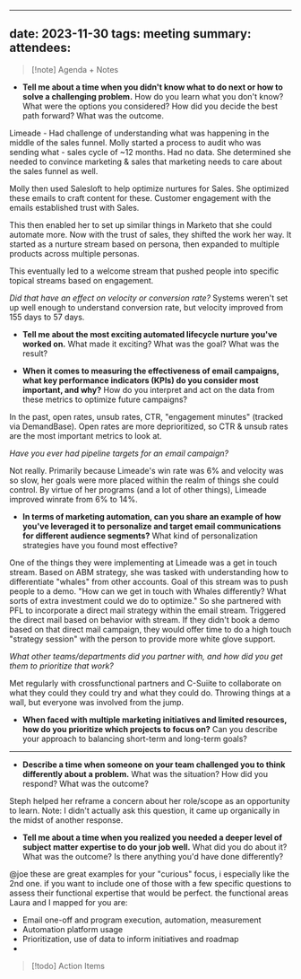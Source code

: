 
---
date: 2023-11-30
tags: meeting
summary: 
attendees: 
---

> [!note] Agenda + Notes
> 
- **Tell me about a time when you didn't know what to do next or how to solve a challenging problem.** How do you learn what you don't know? What were the options you considered? How did you decide the best path forward? What was the outcome.

Limeade - Had challenge of understanding what was happening in the middle of the sales funnel. Molly started a process to audit who was sending what - sales cycle of ~12 months. Had no data. She determined she needed to convince marketing & sales that marketing needs to care about the sales funnel as well. 

Molly then used Salesloft to help optimize nurtures for Sales. She optimized these emails to craft content for these. Customer engagement with the emails established trust with Sales.

This then enabled her to set up similar things in Marketo that she could automate more. Now with the trust of sales, they shifted the work her way. It started as a nurture stream based on persona, then expanded to multiple products across multiple personas. 

This eventually led to a welcome stream that pushed people into specific topical streams based on engagement. 

*Did that have an effect on velocity or conversion rate?*
Systems weren't set up well enough to understand conversion rate, but velocity improved from 155 days to 57 days.

* **Tell me about the most exciting automated lifecycle nurture you've worked on.** What made it exciting? What was the goal? What was the result?


- **When it comes to measuring the effectiveness of email campaigns, what key performance indicators (KPIs) do you consider most important, and why?** How do you interpret and act on the data from these metrics to optimize future campaigns?

In the past, open rates, unsub rates, CTR, "engagement minutes" (tracked via DemandBase). Open rates are more deprioritized, so CTR & unsub rates are the most important metrics to look at. 

*Have you ever had pipeline targets for an email campaign?*

Not really. Primarily because Limeade's win rate was 6% and velocity was so slow, her goals were more placed within the realm of things she could control. By virtue of her programs (and a lot of other things), Limeade improved winrate from 6% to 14%.


- **In terms of marketing automation, can you share an example of how you've leveraged it to personalize and target email communications for different audience segments?** What kind of personalization strategies have you found most effective?

One of the things they were implementing at Limeade was a get in touch stream. Based on ABM strategy, she was tasked with understanding how to differentiate "whales" from other accounts. Goal of this stream was to push people to a demo. "How can we get in touch with Whales differently? What sorts of extra investment could we do to optimize." So she partnered with PFL to incorporate a direct mail strategy within the email stream. Triggered the direct mail based on behavior with stream. If they didn't book a demo based on that direct mail campaign, they would offer time to do a high touch "strategy session" with the person to provide more white glove support.

*What other teams/departments did you partner with, and how did you get them to prioritize that work?*

Met regularly with crossfunctional partners and C-Suiite to collaborate on what they could they could try and what they could do. Throwing things at a wall, but everyone was involved from the jump.

- **When faced with multiple marketing initiatives and limited resources, how do you prioritize which projects to focus on?** Can you describe your approach to balancing short-term and long-term goals?

*** 

- **Describe a time when someone on your team challenged you to think differently about a problem.** What was the situation? How did you respond? What was the outcome?

Steph helped her reframe a concern about her role/scope as an opportunity to learn. Note: I didn't actually ask this question, it came up organically in the midst of another response.


- **Tell me about a time when you realized you needed a deeper level of subject matter expertise to do your job well.** What did you do about it? What was the outcome? Is there anything you'd have done differently?



@joe
 these are great examples for your "curious" focus, i especially like the 2nd one. if you want to include one of those with a few specific questions to assess their functional expertise that would be perfect.
the functional areas Laura and I mapped for you are:
- Email one-off and program execution, automation, measurement
- Automation platform usage
- Prioritization, use of data to inform initiatives and roadmap
-
> [!todo] Action Items

